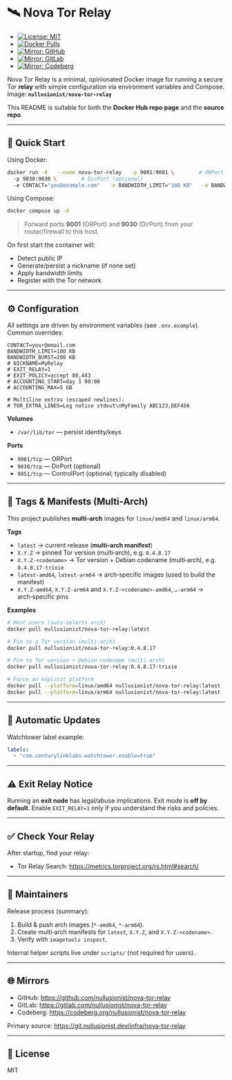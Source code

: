 # 🛰️ Nova Tor Relay

- [![License: MIT](https://img.shields.io/badge/License-MIT-blue.svg)](LICENSE)
- [![Docker Pulls](https://img.shields.io/docker/pulls/nullusionist/nova-tor-relay)](https://hub.docker.com/r/nullusionist/nova-tor-relay)
- [![Mirror: GitHub](https://img.shields.io/badge/mirror-github-blue?logo=github)](https://github.com/nullusionist/nova-tor-relay)
- [![Mirror: GitLab](https://img.shields.io/badge/mirror-gitlab-orange?logo=gitlab)](https://gitlab.com/nullusionist/nova-tor-relay)
- [![Mirror: Codeberg](https://img.shields.io/badge/mirror-codeberg-lightblue?logo=codeberg)](https://codeberg.org/nullusionist/nova-tor-relay)

Nova Tor Relay is a minimal, opinionated Docker image for running a secure Tor **relay** with simple configuration via environment variables and Compose.  
Image: **`nullusionist/nova-tor-relay`**

This README is suitable for both the **Docker Hub repo page** and the **source repo**.

---

## 🚀 Quick Start

Using Docker:
```bash
docker run -d   --name nova-tor-relay   -p 9001:9001 \        # ORPort
  -p 9030:9030 \        # DirPort (optional)
  -e CONTACT="you@example.com"   -e BANDWIDTH_LIMIT="100 KB"   -e BANDWIDTH_BURST="200 KB"   -v nova-tor-data:/var/lib/tor   nullusionist/nova-tor-relay:latest
```

Using Compose:
```bash
docker compose up -d
```
> Forward ports **9001** (ORPort) and **9030** (DirPort) from your router/firewall to this host.

On first start the container will:
- Detect public IP
- Generate/persist a nickname (if none set)
- Apply bandwidth limits
- Register with the Tor network

---

## ⚙️ Configuration

All settings are driven by environment variables (see `.env.example`). Common overrides:

```env
CONTACT=your@email.com
BANDWIDTH_LIMIT=100 KB
BANDWIDTH_BURST=200 KB
# NICKNAME=MyRelay
# EXIT_RELAY=1
# EXIT_POLICY=accept 80,443
# ACCOUNTING_START=day 1 00:00
# ACCOUNTING_MAX=5 GB

# Multiline extras (escaped newlines):
# TOR_EXTRA_LINES=Log notice stdout\nMyFamily ABC123,DEF456
```

**Volumes**
- `/var/lib/tor` — persist identity/keys

**Ports**
- `9001/tcp` — ORPort
- `9030/tcp` — DirPort (optional)
- `9051/tcp` — ControlPort (optional; typically disabled)

---

## 🧭 Tags & Manifests (Multi‑Arch)

This project publishes **multi‑arch** images for `linux/amd64` and `linux/arm64`.

**Tags**
- `latest` → current release (**multi‑arch manifest**)
- `X.Y.Z` → pinned Tor version (multi‑arch), e.g. `0.4.8.17`
- `X.Y.Z-<codename>` → Tor version + Debian codename (multi‑arch), e.g. `0.4.8.17-trixie`
- `latest-amd64`, `latest-arm64` → arch‑specific images (used to build the manifest)
- `X.Y.Z-amd64`, `X.Y.Z-arm64` and `X.Y.Z-<codename>-amd64`, `…-arm64` → arch‑specific pins

**Examples**
```bash
# Most users (auto-selects arch)
docker pull nullusionist/nova-tor-relay:latest

# Pin to a Tor version (multi-arch)
docker pull nullusionist/nova-tor-relay:0.4.8.17

# Pin to Tor version + Debian codename (multi-arch)
docker pull nullusionist/nova-tor-relay:0.4.8.17-trixie

# Force an explicit platform
docker pull --platform=linux/amd64 nullusionist/nova-tor-relay:latest
docker pull --platform=linux/arm64 nullusionist/nova-tor-relay:latest
```

---

## 🔁 Automatic Updates

Watchtower label example:
```yaml
labels:
  - "com.centurylinklabs.watchtower.enable=true"
```

---

## ⚠️ Exit Relay Notice

Running an **exit node** has legal/abuse implications. Exit mode is **off by default**. Enable `EXIT_RELAY=1` only if you understand the risks and policies.

---

## ✅ Check Your Relay

After startup, find your relay:
- Tor Relay Search: https://metrics.torproject.org/rs.html#search/

---

## 🧰 Maintainers

Release process (summary):
1. Build & push arch images (`*-amd64`, `*-arm64`).
2. Create multi‑arch manifests for `latest`, `X.Y.Z`, and `X.Y.Z-<codename>`.
3. Verify with `imagetools inspect`.

Internal helper scripts live under `scripts/` (not required for users).

---

## 🌐 Mirrors

- GitHub: https://github.com/nullusionist/nova-tor-relay  
- GitLab: https://gitlab.com/nullusionist/nova-tor-relay  
- Codeberg: https://codeberg.org/nullusionist/nova-tor-relay

Primary source: https://git.nullusionist.dev/infra/nova-tor-relay

---

## 📄 License

MIT
